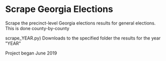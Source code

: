 # Scrape Georgia Elections

Scrape the precinct-level Georgia elections results for general elections. This is done county-by-county

scrape_YEAR.py) Downloads to the specified folder the results for the year "YEAR"

Project began June 2019
